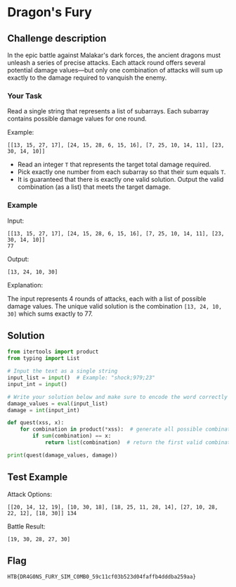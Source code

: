 # Dragon's Fury

## Challenge description

In the epic battle against Malakar's dark forces, the ancient dragons must unleash a series of precise attacks. Each attack round offers several potential damage values—but only one combination of attacks will sum up exactly to the damage required to vanquish the enemy.

### Your Task

Read a single string that represents a list of subarrays. Each subarray contains possible damage values for one round.

Example:
```
[[13, 15, 27, 17], [24, 15, 28, 6, 15, 16], [7, 25, 10, 14, 11], [23, 30, 14, 10]]
```

- Read an integer `T` that represents the target total damage required.
- Pick exactly one number from each subarray so that their sum equals `T`.
- It is guaranteed that there is exactly one valid solution.
Output the valid combination (as a list) that meets the target damage.

### Example
Input:
```
[[13, 15, 27, 17], [24, 15, 28, 6, 15, 16], [7, 25, 10, 14, 11], [23, 30, 14, 10]]
77
```
Output:
```
[13, 24, 10, 30] 
```
Explanation:

The input represents 4 rounds of attacks, each with a list of possible damage values. The unique valid solution is the combination `[13, 24, 10, 30]` which sums exactly to 77.


## Solution

```python
from itertools import product
from typing import List

# Input the text as a single string
input_list = input()  # Example: "shock;979;23"
input_int = input()

# Write your solution below and make sure to encode the word correctly
damage_values = eval(input_list)
damage = int(input_int)

def quest(xss, x):
    for combination in product(*xss):  # generate all possible combinations
        if sum(combination) == x:
            return list(combination)  # return the first valid combination

print(quest(damage_values, damage))

```

## Test Example
Attack Options:
```
[[20, 14, 12, 19], [10, 30, 18], [18, 25, 11, 28, 14], [27, 10, 28, 22, 12], [18, 30]] 134
```
Battle Result:
```
[19, 30, 28, 27, 30]
```

## Flag
```
HTB{DR4G0NS_FURY_SIM_C0MB0_59c11cf03b523d04faffb4dddba259aa}
```
